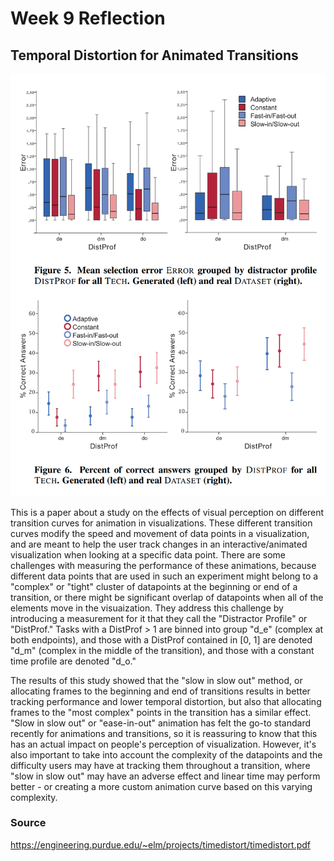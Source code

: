 # Week 9 Reflection

## Temporal Distortion for Animated Transitions

![Animation](img/Animation.png)

This is a paper about a study on the effects of visual perception on different transition curves for animation in visualizations. These different transition curves modify the speed and movement of data points in a visualization, and are meant to help the user track changes in an interactive/animated visualization when looking at a specific data point. There are some challenges with measuring the performance of these animations, because different data points that are used in such an experiment might belong to a "complex" or "tight" cluster of datapoints at the beginning or end of a transition, or there might be significant overlap of datapoints when all of the elements move in the visuaization. They address this challenge by introducing a measurement for it that they call the "Distractor Profile" or "DistProf." Tasks with a DistProf > 1 are binned into group "d_e" (complex at both endpoints), and those with a DistProf contained in [0, 1] are denoted "d_m" (complex in the middle of the transition), and those with a constant time profile are denoted "d_o."

The results of this study showed that the "slow in slow out" method, or allocating frames to the beginning and end of transitions results in better tracking performance and lower temporal distortion, but also that allocating frames to the "most complex" points in the transition has a similar effect. "Slow in slow out" or "ease-in-out" animation has felt the go-to standard recently for animations and transitions, so it is reassuring to know that this has an actual impact on people's perception of visualization. However, it's also important to take into account the complexity of the datapoints and the difficulty users may have at tracking them throughout a transition, where "slow in slow out" may have an adverse effect and linear time may perform better - or creating a more custom animation curve based on this varying complexity.

### Source

https://engineering.purdue.edu/~elm/projects/timedistort/timedistort.pdf
